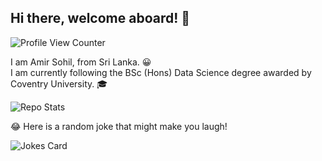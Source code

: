 ## Hi there, welcome aboard! 👋

<!--
**amirsohil/amirsohil** is a ✨ _special_ ✨ repository because its `README.md` (this file) appears on your GitHub profile.

Here are some ideas to get you started:

- 🔭 I’m currently working on ...
- 🌱 I’m currently learning ...
- 👯 I’m looking to collaborate on ...
- 🤔 I’m looking for help with ...
- 💬 Ask me about ...
- 📫 How to reach me: ...
- 😄 Pronouns: ...
- ⚡ Fun fact: ...
-->
![Profile View Counter](https://komarev.com/ghpvc/?username=amirsohil)

I am Amir Sohil, from Sri Lanka. 😀  
I am currently following the BSc (Hons) Data Science degree awarded by Coventry University. 🎓  

![Repo Stats](https://github-readme-stats.vercel.app/api?username=amirsohil&show_icons=true&icon_color=805AD5&text_color=718096&bg_color=ffffff00&hide_title=true&include_all_commits=true&count_private=true&hide_border=true&hide=prs,issues,contribs)

😂 Here is a random joke that might make you laugh!

![Jokes Card](https://readme-jokes.vercel.app/api)
